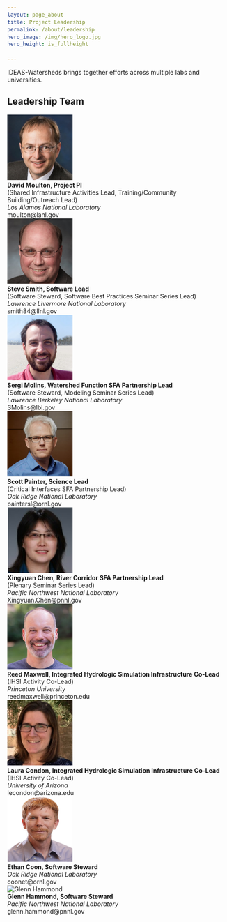 ```yaml
---
layout: page_about
title: Project Leadership
permalink: /about/leadership
hero_image: /img/hero_logo.jpg
hero_height: is_fullheight

---
```


<style>
    .cont {
      display: flex;
      flex-wrap: wrap;
    }

.col1 {
      flex: 1; 
      min-width: 200px;
    }

.col2 {
      flex: 4;
      min-width: 400px;
    }

</style>

IDEAS-Watersheds brings together efforts across multiple labs and universities.

<h2>Leadership Team</h2>

<div class="cont">
  <div class="col1">
  <img class="alignleft" src="../img/photos/dmoulton.png" alt="David Moulton" width="150" height="150">
  </div>
  <div class="col2"><strong>David Moulton, Project PI</strong><br>(Shared Infrastructure Activities Lead, Training/Community Building/Outreach Lead)<br><em>Los Alamos National Laboratory</em><br>moulton@lanl.gov</div>
</div>

<div class="cont">
  <div class="col1">
  <img class="alignleft" src="../img/photos/ssmith.png" alt="Steve Smith" width="150" height="150">
  </div>
  <div class="col2"><strong>Steve Smith, Software Lead</strong><br>(Software Steward, Software Best Practices Seminar Series Lead)<br><em>Lawrence Livermore National Laboratory</em><br>smith84@llnl.gov</div>
</div>

<div class="cont">
  <div class="col1">
  <img class="alignleft" src="../img/photos/smolins.png" alt="Sergi Molins" width="150" height="150">
  </div>
  <div class="col2"><strong>Sergi Molins, Watershed Function SFA Partnership Lead</strong><br>(Software Steward, Modeling Seminar Series Lead)<br><em>Lawrence Berkeley National Laboratory</em><br>SMolins@lbl.gov</div>
</div>

<div class="cont">
  <div class="col1">
  <img class="alignleft" src="../img/photos/spainter.png" alt="Scott Painter" width="150" height="150">
  </div>
  <div class="col2"><strong>Scott Painter, Science Lead </strong><br>(Critical Interfaces SFA Partnership Lead)<br><em>Oak Ridge National Laboratory</em><br>paintersl@ornl.gov</div>
</div>

<div class="cont">
  <div class="col1">
  <img class="alignleft" src="../img/photos/xchen.png" alt="Xingyuan Chen" width="150" height="150">
  </div>
  <div class="col2"><strong>Xingyuan Chen, River Corridor SFA Partnership Lead</strong><br>(Plenary Seminar Series Lead)<br><em>Pacific Northwest National Laboratory</em><br>Xingyuan.Chen@pnnl.gov</div>
</div>

<div class="cont">
  <div class="col1">
  <img class="alignleft" src="../img/photos/rmaxwell.png" alt="Reed Maxwell" width="150" height="150">
  </div>
  <div class="col2"><strong>Reed Maxwell, Integrated Hydrologic Simulation Infrastructure Co-Lead</strong><br>(IHSI Activity Co-Lead)<br><em>Princeton University</em><br>reedmaxwell@princeton.edu</div>
</div>

<div class="cont">
  <div class="col1">
  <img class="alignleft" src="../img/photos/lcondon.png" alt="Laura Condon" width="150" height="150">
  </div>
  <div class="col2"><strong>Laura Condon, Integrated Hydrologic Simulation Infrastructure Co-Lead</strong><br>(IHSI Activity Co-Lead)<br><em>University of Arizona</em><br>lecondon@arizona.edu</div>
</div>

<div class="cont">
  <div class="col1">
  <img class="alignleft" src="../img/photos/ecoon.png" alt="Ethan Coon" width="150" height="150">
  </div>
  <div class="col2"><strong>Ethan Coon, Software Steward</strong><br><em>Oak Ridge National Laboratory</em><br>coonet@ornl.gov</div>
</div>

<div class="cont">
  <div class="col1">
  <img class="alignleft" src="../img/photos/ghammond.png" alt="Glenn Hammond" width="150" height="150">
  </div>
  <div class="col2"><strong>Glenn Hammond, Software Steward</strong><br><em>Pacific Northwest National Laboratory</em><br>glenn.hammond@pnnl.gov</div>
</div>

<!-- 

<br>
<strong>Project Coordinator:</strong> Position Open
<br><br>

[IDEAS-Classic](https://ideas-productivity.org/ideas-classic/)<br>
[IDEAS](https://ideas-productivity.org/)

-->

